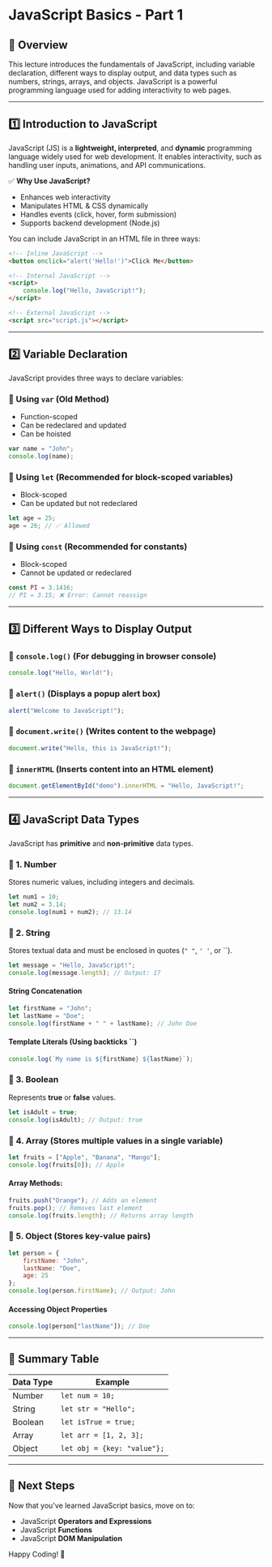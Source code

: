 # **JavaScript Basics - Part 1**

## **📌 Overview**
This lecture introduces the fundamentals of JavaScript, including variable declaration, different ways to display output, and data types such as numbers, strings, arrays, and objects. JavaScript is a powerful programming language used for adding interactivity to web pages.

---

## **1️⃣ Introduction to JavaScript**
JavaScript (JS) is a **lightweight, interpreted**, and **dynamic** programming language widely used for web development. It enables interactivity, such as handling user inputs, animations, and API communications.

✅ **Why Use JavaScript?**
- Enhances web interactivity
- Manipulates HTML & CSS dynamically
- Handles events (click, hover, form submission)
- Supports backend development (Node.js)

You can include JavaScript in an HTML file in three ways:
```html
<!-- Inline JavaScript -->
<button onclick="alert('Hello!')">Click Me</button>

<!-- Internal JavaScript -->
<script>
    console.log("Hello, JavaScript!");
</script>

<!-- External JavaScript -->
<script src="script.js"></script>
```

---

## **2️⃣ Variable Declaration**
JavaScript provides three ways to declare variables:

### **🔹 Using `var` (Old Method)**
- Function-scoped
- Can be redeclared and updated
- Can be hoisted
```js
var name = "John";
console.log(name);
```

### **🔹 Using `let` (Recommended for block-scoped variables)**
- Block-scoped
- Can be updated but not redeclared
```js
let age = 25;
age = 26; // ✅ Allowed
```

### **🔹 Using `const` (Recommended for constants)**
- Block-scoped
- Cannot be updated or redeclared
```js
const PI = 3.1416;
// PI = 3.15; ❌ Error: Cannot reassign
```

---

## **3️⃣ Different Ways to Display Output**
### **🔹 `console.log()` (For debugging in browser console)**
```js
console.log("Hello, World!");
```
### **🔹 `alert()` (Displays a popup alert box)**
```js
alert("Welcome to JavaScript!");
```
### **🔹 `document.write()` (Writes content to the webpage)**
```js
document.write("Hello, this is JavaScript!");
```
### **🔹 `innerHTML` (Inserts content into an HTML element)**
```js
document.getElementById("demo").innerHTML = "Hello, JavaScript!";
```

---

## **4️⃣ JavaScript Data Types**
JavaScript has **primitive** and **non-primitive** data types.

### **🔹 1. Number**
Stores numeric values, including integers and decimals.
```js
let num1 = 10;
let num2 = 3.14;
console.log(num1 + num2); // 13.14
```

### **🔹 2. String**
Stores textual data and must be enclosed in quotes (`" "`, `' '`, or \`\`).
```js
let message = "Hello, JavaScript!";
console.log(message.length); // Output: 17
```
#### **String Concatenation**
```js
let firstName = "John";
let lastName = "Doe";
console.log(firstName + " " + lastName); // John Doe
```
#### **Template Literals (Using backticks ``)**
```js
console.log(`My name is ${firstName} ${lastName}`);
```

### **🔹 3. Boolean**
Represents **true** or **false** values.
```js
let isAdult = true;
console.log(isAdult); // Output: true
```

### **🔹 4. Array** (Stores multiple values in a single variable)
```js
let fruits = ["Apple", "Banana", "Mango"];
console.log(fruits[0]); // Apple
```
#### **Array Methods:**
```js
fruits.push("Orange"); // Adds an element
fruits.pop(); // Removes last element
console.log(fruits.length); // Returns array length
```

### **🔹 5. Object** (Stores key-value pairs)
```js
let person = {
    firstName: "John",
    lastName: "Doe",
    age: 25
};
console.log(person.firstName); // Output: John
```
#### **Accessing Object Properties**
```js
console.log(person["lastName"]); // Doe
```

---

## **📌 Summary Table**
| Data Type | Example |
|-----------|---------|
| Number | `let num = 10;` |
| String | `let str = "Hello";` |
| Boolean | `let isTrue = true;` |
| Array | `let arr = [1, 2, 3];` |
| Object | `let obj = {key: "value"};` |

---

## **📌 Next Steps**
Now that you've learned JavaScript basics, move on to:
- JavaScript **Operators and Expressions**
- JavaScript **Functions**
- JavaScript **DOM Manipulation**

Happy Coding! 🚀

